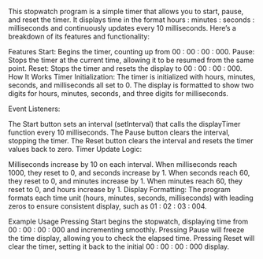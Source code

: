 This stopwatch program is a simple timer that allows you to start, pause, and reset the timer. It displays time in the format hours : minutes : seconds : milliseconds and continuously updates every 10 milliseconds. Here’s a breakdown of its features and functionality:

Features
Start: Begins the timer, counting up from 00 : 00 : 00 : 000.
Pause: Stops the timer at the current time, allowing it to be resumed from the same point.
Reset: Stops the timer and resets the display to 00 : 00 : 00 : 000.
How It Works
Timer Initialization: The timer is initialized with hours, minutes, seconds, and milliseconds all set to 0. The display is formatted to show two digits for hours, minutes, seconds, and three digits for milliseconds.

Event Listeners:

The Start button sets an interval (setInterval) that calls the displayTimer function every 10 milliseconds.
The Pause button clears the interval, stopping the timer.
The Reset button clears the interval and resets the timer values back to zero.
Timer Update Logic:

Milliseconds increase by 10 on each interval.
When milliseconds reach 1000, they reset to 0, and seconds increase by 1.
When seconds reach 60, they reset to 0, and minutes increase by 1.
When minutes reach 60, they reset to 0, and hours increase by 1.
Display Formatting: The program formats each time unit (hours, minutes, seconds, milliseconds) with leading zeros to ensure consistent display, such as 01 : 02 : 03 : 004.

Example Usage
Pressing Start begins the stopwatch, displaying time from 00 : 00 : 00 : 000 and incrementing smoothly.
Pressing Pause will freeze the time display, allowing you to check the elapsed time.
Pressing Reset will clear the timer, setting it back to the initial 00 : 00 : 00 : 000 display.
